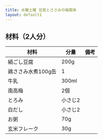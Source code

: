 ```yaml
---
title: 水曜土曜 豆腐とささみの梅風味
layout: default1
---
```

## 材料（2人分）

| 材料 | 分量 | 備考 |
| --- | --- | ---- |
| 絹ごし豆腐 | 200g | |
| 鶏ささみ水煮100g缶 | 1 | |
| 牛乳 | 300ml | |
| 南高梅 | 2個 | |
| とろみ | 小さじ2 | |
| 白だし | 小さじ2 | |
| お粥 | 70g | |
| 玄米フレーク | 30g | |